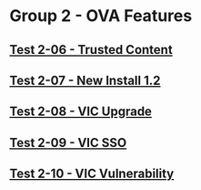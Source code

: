 Group 2 - OVA Features
=======

[Test 2-06 - Trusted Content](2-06-Trusted-Content.md)
-
[Test 2-07 - New Install 1.2](2-07-New-Install-12.md)
-
[Test 2-08 - VIC Upgrade](2-08-VIC-Upgrade.md)
-
[Test 2-09 - VIC SSO](2-09-VIC-SSO.md)
-
[Test 2-10 - VIC Vulnerability](2-10-VIC-Vulnerability.md)
-
